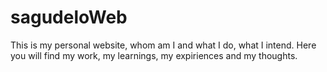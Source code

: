 # sagudeloWeb
This is my personal website, whom am I and what I do, what I intend.
Here you will find my work, my learnings, my expiriences and my thoughts.